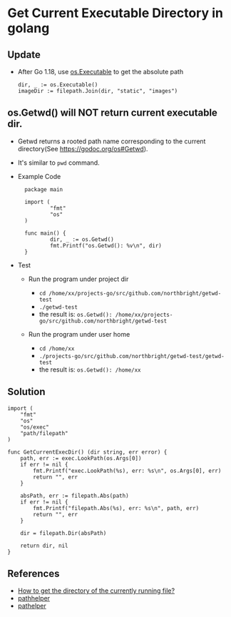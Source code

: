 # Get Current Executable Directory in golang

## Update
* After Go 1.18, use [os.Executable](https://pkg.go.dev/os#Executable) to get the absolute path

  ```
  dir, _ := os.Executable()
  imageDir := filepath.Join(dir, "static", "images")
  ```

## os.Getwd() will NOT return current executable dir.
* Getwd returns a rooted path name corresponding to the current directory(See <https://godoc.org/os#Getwd>).
* It's similar to `pwd` command.
* Example Code

        package main

        import (
                "fmt"
                "os"
        )

        func main() {
                dir, _ := os.Getwd()
                fmt.Printf("os.Getwd(): %v\n", dir)
        }

* Test

    * Run the program under project dir
        * `cd /home/xx/projects-go/src/github.com/northbright/getwd-test`
        * `./getwd-test`
        * the result is: `os.Getwd(): /home/xx/projects-go/src/github.com/northbright/getwd-test`

    *  Run the program under user home
        * `cd /home/xx`
        * `./projects-go/src/github.com/northbright/getwd-test/getwd-test`
        * the result is: `os.Getwd(): /home/xx`

## Solution

    import (
        "fmt"
        "os"
        "os/exec"
        "path/filepath"
    )

    func GetCurrentExecDir() (dir string, err error) {
        path, err := exec.LookPath(os.Args[0])
        if err != nil {
            fmt.Printf("exec.LookPath(%s), err: %s\n", os.Args[0], err)
            return "", err
        }

        absPath, err := filepath.Abs(path)
        if err != nil {
            fmt.Printf("filepath.Abs(%s), err: %s\n", path, err)
            return "", err
        }

        dir = filepath.Dir(absPath)

        return dir, nil
    }

## References
* [How to get the directory of the currently running file?](https://dev.to/natamacm/how-to-get-the-directory-of-the-currently-running-file-47mg)
* [pathhelper](https://github.com/northbright/pathhelper)
* [pathelper](https://github.com/northbright/pathelper)
